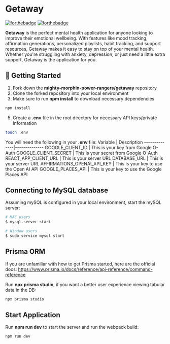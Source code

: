 
# Getaway
[![forthebadge](https://forthebadge.com/images/badges/made-with-typescript.svg)](http://forthebadge.com)
[![forthebadge](http://forthebadge.com/images/badges/built-with-love.svg)](http://forthebadge.com)

**Getaway** is the perfect mental health application for anyone looking to improve their emotional wellbeing. With features like mood tracking, affirmation generations, personalized playlists, habit tracking, and support resources, Getaway makes it easy to stay on top of your mental health. Whether you're struggling with anxiety, depression, or just need a little extra support, Getaway is the application for you.

## <h2 id="about-the-project"> :pencil: Getting Started</h2> 
1. Fork down the **mighty-morphin-power-rangers/getaway** repository
2. Clone the forked repository into your local environment
3. Make sure to run **npm install** to download necessary dependencies
```bash 
npm install 
```
5. Create a **.env** file in the root directory for necessary API keys/private information
```bash 
touch .env
```

You will need the following in your **.env** file:
Variable | Description
--------------|--------------
GOOGLE_CLIENT_ID | This is your key from Google O-Auth
GOOGLE_CLIENT_SECRET | This is your secret from Google O-Auth
REACT_APP_CLIENT_URL | This is your server URL
DATABASE_URL | This is your server URL
AFFIRMATIONS_OPENAI_API_KEY | This is your key to use the Open AI API 
GOOGLE_PLACES_API | This is your key to use the Google Places API


## Connecting to MySQL database
Assuming mySQL is configured in your local environment, start the mySQL server:
```bash
# MAC users 
$ mysql.server start

# Window users 
$ sudo service mysql start

```

## Prisma ORM   

If you are unfamiliar with how to get Prisma started, here are the official docs: https://www.prisma.io/docs/reference/api-reference/command-reference

Run **npx prisma studio**, if you want a better user experience viewing tabular data in the DB:
```bash
npx prisma studio
```


## Start Application
Run **npm run dev** to start the server and run the webpack build:
```bash
npm run dev
```
